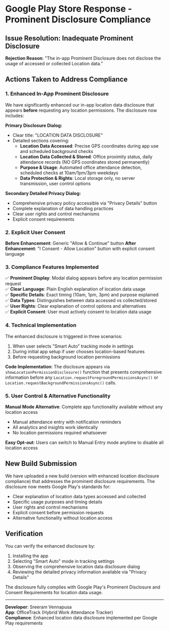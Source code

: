 # Google Play Store Response - Prominent Disclosure Compliance

## Issue Resolution: Inadequate Prominent Disclosure

**Rejection Reason**: "The in-app Prominent Disclosure does not disclose the usage of accessed or collected Location data."

## Actions Taken to Address Compliance

### 1. Enhanced In-App Prominent Disclosure
We have significantly enhanced our in-app location data disclosure that appears **before** requesting any location permissions. The disclosure now includes:

**Primary Disclosure Dialog:**
- Clear title: "LOCATION DATA DISCLOSURE"
- Detailed sections covering:
  - **Location Data Accessed**: Precise GPS coordinates during app use and scheduled background checks
  - **Location Data Collected & Stored**: Office proximity status, daily attendance records (NO GPS coordinates stored permanently)
  - **Purpose & Usage**: Automated office attendance detection, scheduled checks at 10am/1pm/3pm weekdays
  - **Data Protection & Rights**: Local storage only, no server transmission, user control options

**Secondary Detailed Privacy Dialog:**
- Comprehensive privacy policy accessible via "Privacy Details" button
- Complete explanation of data handling practices
- Clear user rights and control mechanisms
- Explicit consent requirements

### 2. Explicit User Consent
**Before Enhancement**: Generic "Allow & Continue" button
**After Enhancement**: "I Consent - Allow Location" button with explicit consent language

### 3. Compliance Features Implemented
✅ **Prominent Display**: Modal dialog appears before any location permission request  
✅ **Clear Language**: Plain English explanation of location data usage  
✅ **Specific Details**: Exact timing (10am, 1pm, 3pm) and purpose explained  
✅ **Data Types**: Distinguishes between data accessed vs collected/stored  
✅ **User Rights**: Clear explanation of control options and alternatives  
✅ **Explicit Consent**: User must actively consent to location data usage  

### 4. Technical Implementation
The enhanced disclosure is triggered in three scenarios:
1. When user selects "Smart Auto" tracking mode in settings
2. During initial app setup if user chooses location-based features  
3. Before requesting background location permissions

**Code Implementation**: The disclosure appears via `showLocationPermissionDisclosure()` function that presents comprehensive information before any `Location.requestForegroundPermissionsAsync()` or `Location.requestBackgroundPermissionsAsync()` calls.

### 5. User Control & Alternative Functionality
**Manual Mode Alternative**: Complete app functionality available without any location access
- Manual attendance entry with notification reminders
- All analytics and insights work identically  
- No location permissions required whatsoever

**Easy Opt-out**: Users can switch to Manual Entry mode anytime to disable all location access

## New Build Submission
We have uploaded a new build (version with enhanced location disclosure compliance) that addresses the prominent disclosure requirements. The disclosure now meets Google Play's standards for:

- Clear explanation of location data types accessed and collected
- Specific usage purposes and timing details
- User rights and control mechanisms  
- Explicit consent before permission requests
- Alternative functionality without location access

## Verification
You can verify the enhanced disclosure by:
1. Installing the app
2. Selecting "Smart Auto" mode in tracking settings
3. Observing the comprehensive location data disclosure dialog
4. Reviewing the detailed privacy information available via "Privacy Details"

The disclosure fully complies with Google Play's Prominent Disclosure and Consent Requirements for location data usage.

---

**Developer**: Sreeram Vennapusa  
**App**: OfficeTrack (Hybrid Work Attendance Tracker)  
**Compliance**: Enhanced location data disclosure implemented per Google Play requirements